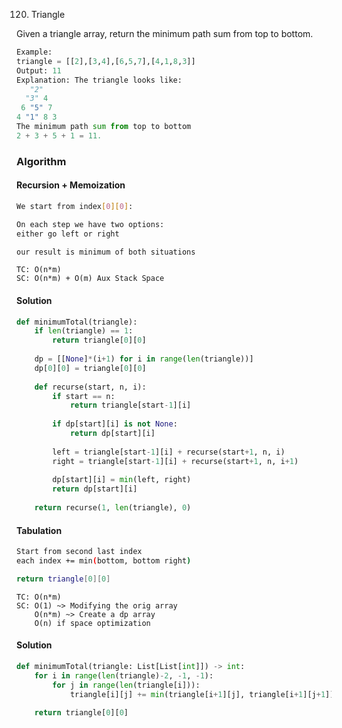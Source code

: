 120. Triangle

Given a triangle array, return the minimum path sum from top to bottom.

```python
Example:
triangle = [[2],[3,4],[6,5,7],[4,1,8,3]]
Output: 11
Explanation: The triangle looks like:
   "2"
  "3" 4
 6 "5" 7
4 "1" 8 3
The minimum path sum from top to bottom
2 + 3 + 5 + 1 = 11.
```
### Algorithm

#### Recursion + Memoization
```bash
We start from index[0][0]:

On each step we have two options:
either go left or right

our result is minimum of both situations
```
```
TC: O(n*m)
SC: O(n*m) + O(m) Aux Stack Space
```

#### Solution
```python
def minimumTotal(triangle):
    if len(triangle) == 1:
        return triangle[0][0]
    
    dp = [[None]*(i+1) for i in range(len(triangle))]
    dp[0][0] = triangle[0][0]
    
    def recurse(start, n, i):
        if start == n:
            return triangle[start-1][i]
        
        if dp[start][i] is not None:
            return dp[start][i]
        
        left = triangle[start-1][i] + recurse(start+1, n, i)
        right = triangle[start-1][i] + recurse(start+1, n, i+1)
        
        dp[start][i] = min(left, right)
        return dp[start][i]
    
    return recurse(1, len(triangle), 0)
```

#### Tabulation
```bash
Start from second last index
each index += min(bottom, bottom right)

return triangle[0][0]
```
```
TC: O(n*m)
SC: O(1) ~> Modifying the orig array
    O(n*m) ~> Create a dp array
    O(n) if space optimization
```

#### Solution
```python
def minimumTotal(triangle: List[List[int]]) -> int:
    for i in range(len(triangle)-2, -1, -1):
        for j in range(len(triangle[i])):
            triangle[i][j] += min(triangle[i+1][j], triangle[i+1][j+1])
            
    return triangle[0][0]
```
